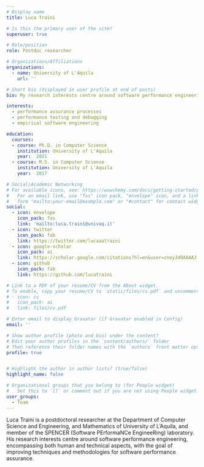 ```yaml
---
# Display name
title: Luca Traini

# Is this the primary user of the site?
superuser: true

# Role/position
role: Postdoc researcher

# Organizations/Affiliations
organizations:
  - name: University of L'Aquila
    url: ''

# Short bio (displayed in user profile at end of posts)
bio: My research interests centre around software performance engineering, encompassing both human and technical aspects, with the goal of improving techniques and methodologies for software performance assurance.

interests:
  - performance assurance processes
  - performance testing and debugging
  - empirical software engineering

education:
  courses:
  - course: Ph.D. in Computer Science
    institution: University of L'Aquila
    year:  2021
  - course: M.S. in Computer Science
    institution: University of L'Aquila
    year:  2017

# Social/Academic Networking
# For available icons, see: https://wowchemy.com/docs/getting-started/page-builder/#icons
#   For an email link, use "fas" icon pack, "envelope" icon, and a link in the
#   form "mailto:your-email@example.com" or "#contact" for contact widget.
social:
  - icon: envelope
    icon_pack: fas
    link: 'mailto:luca.traini@univaq.it'
  - icon: twitter
    icon_pack: fab
    link: https://twitter.com/lucaaatraini
  - icon: google-scholar
    icon_pack: ai
    link: https://scholar.google.com/citations?hl=en&user=znoyJd0AAAAJ
  - icon: github
    icon_pack: fab
    link: https://github.com/lucatraini

# Link to a PDF of your resume/CV from the About widget.
# To enable, copy your resume/CV to `static/files/cv.pdf` and uncomment the lines below.
# - icon: cv
#   icon_pack: ai
#   link: files/cv.pdf

# Enter email to display Gravatar (if Gravatar enabled in Config)
email: ''

# Show author profile (photo and bio) under the content?
# Edit your author profiles in the `content/authors/` folder
# Then reference their folder names with the `authors` front matter option above
profile: true


# Highlight the author in author lists? (true/false)
highlight_name: false

# Organizational groups that you belong to (for People widget)
#   Set this to `[]` or comment out if you are not using People widget.
user_groups:
  - Team
---
```


Luca Traini is a postdoctoral researcher at the Department of Computer Science 
and Engineering, and Mathematics of University of L’Aquila, and member of the 
SPENCER (Software PErformaNCe EngineeRing) laboratory. His research interests 
centre around software performance engineering, encompassing both human and 
technical aspects, with the goal of improving techniques and methodologies for 
software performance assurance.
